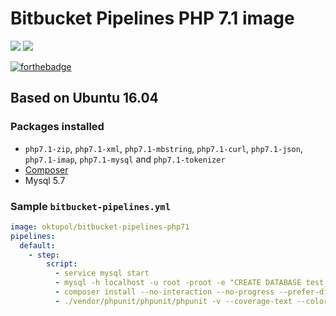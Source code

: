 # Bitbucket Pipelines PHP 7.1 image

[![](https://images.microbadger.com/badges/version/rojtjo/bitbucket-pipelines-php7.svg)](https://microbadger.com/images/rojtjo/bitbucket-pipelines-php7 "Get your own version badge on microbadger.com") [![](https://images.microbadger.com/badges/image/rojtjo/bitbucket-pipelines-php7.svg)](https://microbadger.com/images/rojtjo/bitbucket-pipelines-php7 "Get your own image badge on microbadger.com")

[![forthebadge](http://forthebadge.com/images/badges/fuck-it-ship-it.svg)](http://forthebadge.com)

## Based on Ubuntu 16.04

### Packages installed

- `php7.1-zip`, `php7.1-xml`, `php7.1-mbstring`, `php7.1-curl`, `php7.1-json`, `php7.1-imap`, `php7.1-mysql` and `php7.1-tokenizer`
- [Composer](https://getcomposer.org/)
- Mysql 5.7

### Sample `bitbucket-pipelines.yml`

```YAML
image: oktupol/bitbucket-pipelines-php71
pipelines:
  default:
    - step:
        script:
          - service mysql start
          - mysql -h localhost -u root -proot -e "CREATE DATABASE test;"
          - composer install --no-interaction --no-progress --prefer-dist
          - ./vendor/phpunit/phpunit/phpunit -v --coverage-text --colors=never --stderr
```
